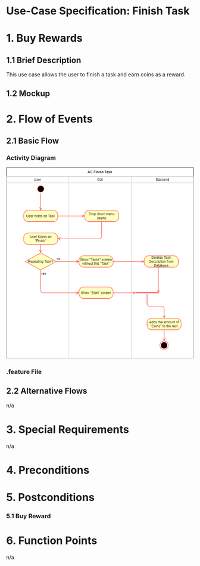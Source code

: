 # Use-Case Specification: Finish Task

# 1. Buy Rewards

## 1.1 Brief Description
This use case allows the user to finish a task and earn coins as a reward.

## 1.2 Mockup



# 2. Flow of Events

## 2.1 Basic Flow

### Activity Diagram
![](PNGs/AC_Finish_Task.png)

### .feature File


## 2.2 Alternative Flows
n/a

# 3. Special Requirements
n/a

# 4. Preconditions


# 5. Postconditions

### 5.1 Buy Reward




# 6. Function Points
n/a
